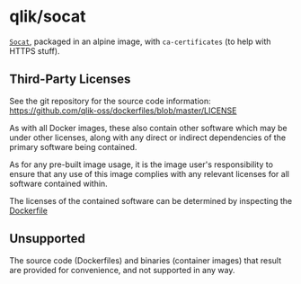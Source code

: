 # qlik/socat

[`Socat`](http://www.dest-unreach.org/socat/), packaged in an alpine image, with
`ca-certificates` (to help with HTTPS stuff).

## Third-Party Licenses

See the git repository for the source code information: https://github.com/qlik-oss/dockerfiles/blob/master/LICENSE

As with all Docker images, these also contain other software which may be under other licenses, along with any direct or indirect dependencies of the primary software being contained.

As for any pre-built image usage, it is the image user's responsibility to ensure that any use of this image complies with any relevant licenses for all software contained within.

The licenses of the contained software can be determined by inspecting the [Dockerfile](https://github.com/qlik-oss/dockerfiles/blob/master/socat/Dockerfile)

## Unsupported

The source code (Dockerfiles) and binaries (container images) that result are provided for convenience, and not supported in any way.

